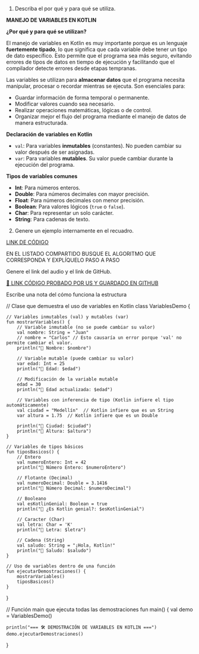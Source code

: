 1. Describa el por qué y para qué se utiliza.

 **MANEJO DE VARIABLES EN KOTLIN**

 **¿Por qué y para qué se utilizan?**

El manejo de variables en Kotlin es muy importante porque es un lenguaje **fuertemente tipado**, lo que significa que cada variable debe tener un tipo de dato específico. Esto permite que el programa sea más seguro, evitando errores de tipos de datos en tiempo de ejecución y facilitando que el compilador detecte errores desde etapas tempranas.

Las variables se utilizan para **almacenar datos** que el programa necesita manipular, procesar o recordar mientras se ejecuta. Son esenciales para:

* Guardar información de forma temporal o permanente.
* Modificar valores cuando sea necesario.
* Realizar operaciones matemáticas, lógicas o de control.
* Organizar mejor el flujo del programa mediante el manejo de datos de manera estructurada.

**Declaración de variables en Kotlin**

* `val`: Para variables **inmutables** (constantes). No pueden cambiar su valor después de ser asignadas.
* `var`: Para variables **mutables**. Su valor puede cambiar durante la ejecución del programa.

 **Tipos de variables comunes**

* **Int**: Para números enteros.
* **Double**: Para números decimales con mayor precisión.
* **Float**: Para números decimales con menor precisión.
* **Boolean**: Para valores lógicos (`true` o `false`).
* **Char**: Para representar un solo carácter.
* **String**: Para cadenas de texto.

 
2. Genere un ejemplo internamente en el recuadro.

[LINK DE CÓDIGO](https://pl.kotl.in/h54pJ4pIK)

EN EL LISTADO COMPARTIDO BUSQUE EL ALGORITMO QUE CORRESPONDA Y EXPLÍQUELO PASO A PASO

Genere el link del audio y el link de GitHub.

[🔗 LINK CÓDIGO PROBADO POR US Y GUARDADO EN GITHUB](https://github.com/Lastshaw0724/Tarjetas-kotlin-/blob/main/VARIABLES/vartyp.png)

Escribe una nota del cómo funciona la estructura

// Clase que demuestra el uso de variables en Kotlin
class VariablesDemo {

    // Variables inmutables (val) y mutables (var)
    fun mostrarVariables() {
        // Variable inmutable (no se puede cambiar su valor)
        val nombre: String = "Juan"
        // nombre = "Carlos" // Esto causaría un error porque 'val' no permite cambiar el valor.
        println("🔹 Nombre: $nombre")

        // Variable mutable (puede cambiar su valor)
        var edad: Int = 25
        println("🔹 Edad: $edad")

        // Modificación de la variable mutable
        edad = 30
        println("🔹 Edad actualizada: $edad")

        // Variables con inferencia de tipo (Kotlin infiere el tipo automáticamente)
        val ciudad = "Medellín"  // Kotlin infiere que es un String
        var altura = 1.75  // Kotlin infiere que es un Double

        println("🔹 Ciudad: $ciudad")
        println("🔹 Altura: $altura")
    }

    // Variables de tipos básicos
    fun tiposBasicos() {
        // Entero
        val numeroEntero: Int = 42
        println("🔹 Número Entero: $numeroEntero")

        // Flotante (Decimal)
        val numeroDecimal: Double = 3.1416
        println("🔹 Número Decimal: $numeroDecimal")

        // Booleano
        val esKotlinGenial: Boolean = true
        println("🔹 ¿Es Kotlin genial?: $esKotlinGenial")

        // Caracter (Char)
        val letra: Char = 'K'
        println("🔹 Letra: $letra")

        // Cadena (String)
        val saludo: String = "¡Hola, Kotlin!"
        println("🔹 Saludo: $saludo")
    }

    // Uso de variables dentro de una función
    fun ejecutarDemostraciones() {
        mostrarVariables()
        tiposBasicos()
    }
}

// Función main que ejecuta todas las demostraciones
fun main() {
    val demo = VariablesDemo()

    println("=== 🛠️ DEMOSTRACIÓN DE VARIABLES EN KOTLIN ===")
    demo.ejecutarDemostraciones()
}
